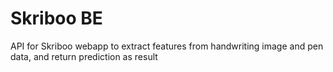 # Skriboo BE

API for Skriboo webapp to extract features from handwriting image and pen data, and return prediction as result

